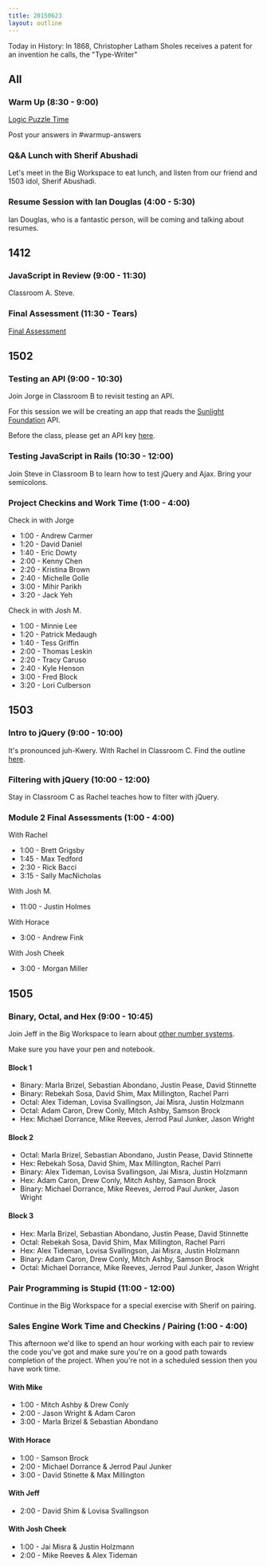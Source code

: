 ```yaml
---
title: 20150623
layout: outline
---
```


Today in History: In 1868, Christopher Latham Sholes receives a patent for an invention he calls,
the "Type-Writer"

## All

### Warm Up (8:30 - 9:00)

[Logic Puzzle Time](http://cl.ly/0c402c1Y1R0c)

Post your answers in #warmup-answers

### Q&A Lunch with Sherif Abushadi

Let's meet in the Big Workspace to eat lunch, and listen from our friend and 1503 idol, Sherif Abushadi.

### Resume Session with Ian Douglas (4:00 - 5:30)

Ian Douglas, who is a fantastic person, will be coming and talking about resumes.

## 1412

### JavaScript in Review (9:00 - 11:30)

Classroom A. Steve.

### Final Assessment (11:30 - Tears)

[Final Assessment](https://www.youtube.com/watch?v=9jK-NcRmVcw)

## 1502

### Testing an API (9:00 - 10:30)

Join Jorge in Classroom B to revisit testing an API.

For this session we will be creating an app that reads the [Sunlight Foundation](http://sunlightfoundation.com) API.

Before the class, please get an API key [here](http://sunlightfoundation.com/api/accounts/register/).

### Testing JavaScript in Rails (10:30 - 12:00)

Join Steve in Classroom B to learn how to test jQuery and Ajax. Bring your semicolons.

### Project Checkins and Work Time (1:00 - 4:00)

Check in with Jorge

* 1:00 - Andrew Carmer
* 1:20 - David Daniel
* 1:40 - Eric Dowty
* 2:00 - Kenny Chen
* 2:20 - Kristina Brown
* 2:40 - Michelle Golle
* 3:00 - Mihir Parikh
* 3:20 - Jack Yeh

Check in with Josh M.

* 1:00 - Minnie Lee
* 1:20 - Patrick Medaugh
* 1:40 - Tess Griffin
* 2:00 - Thomas Leskin
* 2:20 - Tracy Caruso
* 2:40 - Kyle Henson
* 3:00 - Fred Block
* 3:20 - Lori Culberson


## 1503

### Intro to jQuery (9:00 - 10:00)

It's pronounced juh-Kwery.  With Rachel in Classroom C. Find the outline [here](https://github.com/turingschool/lesson_plans/blob/master/ruby_02-web_applications_with_ruby/introduction_to_jquery.markdown). 

### Filtering with jQuery (10:00 - 12:00)

Stay in Classroom C as Rachel teaches how to filter with jQuery.

### Module 2 Final Assessments (1:00 - 4:00)

With Rachel

* 1:00 - Brett Grigsby
* 1:45 - Max Tedford
* 2:30 - Rick Bacci
* 3:15 - Sally MacNicholas

With Josh M.

* 11:00 - Justin Holmes

With Horace

* 3:00 - Andrew Fink

With Josh Cheek

* 3:00 - Morgan Miller

## 1505

### Binary, Octal, and Hex (9:00 - 10:45)

Join Jeff in the Big Workspace to learn about [other number systems](https://github.com/turingschool/lesson_plans/blob/master/ruby_01-object_oriented_programming_with_ruby/number_systems.markdown).

Make sure you have your pen and notebook.

#### Block 1

* Binary: Marla Brizel, Sebastian Abondano, Justin Pease, David Stinnette
* Binary: Rebekah Sosa, David Shim, Max Millington, Rachel Parri
* Octal: Alex Tideman, Lovisa Svallingson, Jai Misra, Justin Holzmann
* Octal: Adam Caron, Drew Conly, Mitch Ashby, Samson Brock
* Hex: Michael Dorrance, Mike Reeves, Jerrod Paul Junker, Jason Wright

#### Block 2

* Octal: Marla Brizel, Sebastian Abondano, Justin Pease, David Stinnette
* Hex: Rebekah Sosa, David Shim, Max Millington, Rachel Parri
* Binary: Alex Tideman, Lovisa Svallingson, Jai Misra, Justin Holzmann
* Hex: Adam Caron, Drew Conly, Mitch Ashby, Samson Brock
* Binary: Michael Dorrance, Mike Reeves, Jerrod Paul Junker, Jason Wright

#### Block 3

* Hex: Marla Brizel, Sebastian Abondano, Justin Pease, David Stinnette
* Octal: Rebekah Sosa, David Shim, Max Millington, Rachel Parri
* Hex: Alex Tideman, Lovisa Svallingson, Jai Misra, Justin Holzmann
* Binary: Adam Caron, Drew Conly, Mitch Ashby, Samson Brock
* Octal: Michael Dorrance, Mike Reeves, Jerrod Paul Junker, Jason Wright

### Pair Programming is Stupid (11:00 - 12:00)

Continue in the Big Workspace for a special exercise with Sherif on pairing.

### Sales Engine Work Time and Checkins / Pairing (1:00 - 4:00)

This afternoon we'd like to spend an hour working with each pair to review the code you've got and make sure you're on
a good path towards completion of the project. When you're not in a scheduled session then you have work time.

#### With Mike

* 1:00 - Mitch Ashby & Drew Conly
* 2:00 - Jason Wright & Adam Caron
* 3:00 - Marla Brizel & Sebastian Abondano

#### With Horace

* 1:00 - Samson Brock
* 2:00 - Michael Dorrance & Jerrod Paul Junker
* 3:00 - David Stinette & Max Millington

#### With Jeff

* 2:00 - David Shim & Lovisa Svallingson

#### With Josh Cheek

* 1:00 - Jai Misra & Justin Holzmann
* 2:00 - Mike Reeves & Alex Tideman
